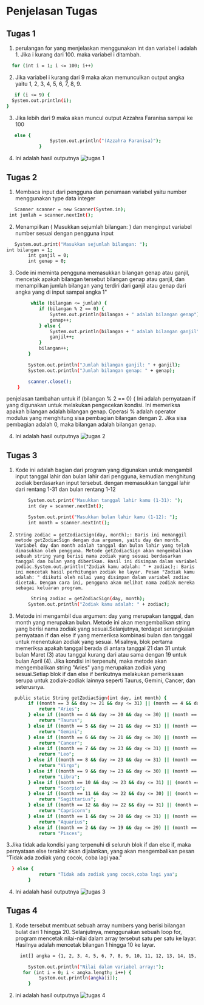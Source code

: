 # Penjelasan Tugas

## Tugas 1
1. perulangan for yang menjelaskan menggunakan int dan variabel i adalah 1. Jika i kurang dari 100. maka variabel i ditambah.
 ```sh
   for (int i = 1; i <= 100; i++)
   ```
2. Jika variabel i kurang dari 9 maka akan memunculkan output angka yaitu 1, 2, 3, 4, 5, 6, 7, 8, 9.
```sh
   if (i <= 9) {
  System.out.println(i);
}
 ```

3. Jika lebih dari 9 maka akan muncul output Azzahra Faranisa sampai ke 100
```sh
   else {
                System.out.println("(Azzahra Faranisa)");
            }
   ```
4. Ini adalah hasil outputnya
![tugas 1](https://github.com/azzahrafaranisa/tugas/assets/146317281/ad83696e-3eea-4b05-9180-45e75d198e96)


## Tugas 2
1. Membaca input dari pengguna dan penamaan variabel yaitu number menggunakan type data integer
```sh
   Scanner scanner = new Scanner(System.in);
 int jumlah = scanner.nextInt();
   ```
2. Menampilkan ( Masukkan sejumlah bilangan: ) dan menginput variabel number sesuai dengan pengguna input
```sh
   System.out.print("Masukkan sejumlah bilangan: ");
int bilangan = 1;
        int ganjil = 0;
        int genap = 0;
   ```
3. Code ini meminta pengguna memasukkan bilangan genap atau ganjil, mencetak apakah bilangan tersebut bilangan genap atau ganjil, dan menampilkan jumlah bilangan yang terdiri dari ganjil atau genap dari angka yang di input sampai angka 1"
```sh
         while (bilangan <= jumlah) {
            if (bilangan % 2 == 0) {
                System.out.println(bilangan + " adalah bilangan genap");
                genap++;
            } else {
                System.out.println(bilangan + " adalah bilangan ganjil");
                ganjil++;
            }
            bilangan++;
        }

        System.out.println("Jumlah bilangan ganjil: " + ganjil);
        System.out.println("Jumlah bilangan genap: " + genap);

        scanner.close();
    }
  ```

penjelasan tambahan untuk if (bilangan % 2 == 0) {
Ini adalah pernyataan if yang digunakan untuk melakukan pengecekan kondisi. Ini memeriksa apakah bilangan adalah bilangan genap. Operasi % adalah operator modulus yang menghitung sisa pembagian bilangan dengan 2. Jika sisa pembagian adalah 0, maka bilangan adalah bilangan genap.

   
4. Ini adalah hasil outputnya
![tugas 2](https://github.com/azzahrafaranisa/tugas/assets/146317281/3c127497-90a7-44f6-9277-2dcb95db221f)


## Tugas 3
1. Kode ini adalah bagian dari program yang digunakan untuk mengambil input tanggal lahir dan bulan lahir dari pengguna, kemudian menghitung zodiak berdasarkan input tersebut. dengan memasukkan tanggal lahir dari rentang 1-31 dan bulan rentang 1-12
```sh
        System.out.print("Masukkan tanggal lahir kamu (1-31): ");
        int day = scanner.nextInt();

        System.out.print("Masukkan bulan lahir kamu (1-12): ");
        int month = scanner.nextInt();
```

   2.     String zodiac = getZodiacSign(day, month);: Baris ini memanggil metode getZodiacSign dengan dua argumen, yaitu day dan month. Variabel day dan month adalah tanggal dan bulan lahir yang telah dimasukkan oleh pengguna. Metode getZodiacSign akan mengembalikan sebuah string yang berisi nama zodiak yang sesuai berdasarkan tanggal dan bulan yang diberikan. Hasil ini disimpan dalam variabel zodiac.System.out.println("Zodiak kamu adalah: " + zodiac);: Baris ini mencetak hasil perhitungan zodiak ke layar. Pesan "Zodiak kamu adalah: " diikuti oleh nilai yang disimpan dalam variabel zodiac dicetak. Dengan cara ini, pengguna akan melihat nama zodiak mereka sebagai keluaran program.
```sh
         String zodiac = getZodiacSign(day, month);
        System.out.println("Zodiak kamu adalah: " + zodiac);
   ```
3. Metode ini mengambil dua argumen: day yang merupakan tanggal, dan month yang merupakan bulan. Metode ini akan mengembalikan string yang berisi nama zodiak yang sesuai.Selanjutnya, terdapat serangkaian pernyataan if dan else if yang memeriksa kombinasi bulan dan tanggal untuk menentukan zodiak yang sesuai. Misalnya, blok pertama memeriksa apakah tanggal berada di antara tanggal 21 dan 31 untuk bulan Maret (3) atau tanggal kurang dari atau sama dengan 19 untuk bulan April (4). Jika kondisi ini terpenuhi, maka metode akan mengembalikan string "Aries" yang merupakan zodiak yang sesuai.Setiap blok if dan else if berikutnya melakukan pemeriksaan serupa untuk zodiak-zodiak lainnya seperti Taurus, Gemini, Cancer, dan seterusnya.
```sh
   public static String getZodiacSign(int day, int month) {
        if ((month == 3 && day >= 21 && day <= 31) || (month == 4 && day <= 19)) {
            return "Aries";
        } else if ((month == 4 && day >= 20 && day <= 30) || (month == 5 && day <= 20)) {
            return "Taurus";
        } else if ((month == 5 && day >= 21 && day <= 31) || (month == 6 && day <= 20)) {
            return "Gemini";
        } else if ((month == 6 && day >= 21 && day <= 30) || (month == 7 && day <= 22)) {
            return "Cancer";
        } else if ((month == 7 && day >= 23 && day <= 31) || (month == 8 && day <= 22)) {
            return "Leo";
        } else if ((month == 8 && day >= 23 && day <= 31) || (month == 9 && day <= 22)) {
            return "Virgo";
        } else if ((month == 9 && day >= 23 && day <= 30) || (month == 10 && day <= 22)) {
            return "Libra";
        } else if ((month == 10 && day >= 23 && day <= 31) || (month == 11 && day <= 21)) {
            return "Scorpio";
        } else if ((month == 11 && day >= 22 && day <= 30) || (month == 12 && day <= 21)) {
            return "Sagittarius";
        } else if ((month == 12 && day >= 22 && day <= 31) || (month == 1 && day <= 19)) {
            return "Capricorn";
        } else if ((month == 1 && day >= 20 && day <= 31) || (month == 2 && day <= 18)) {
            return "Aquarius";
        } else if ((month == 2 && day >= 19 && day <= 29) || (month == 3 && day <= 20)) {
            return "Pisces";
   ```
3.Jika tidak ada kondisi yang terpenuhi di seluruh blok if dan else if, maka pernyataan else terakhir akan dijalankan, yang akan mengembalikan pesan "Tidak ada zodiak yang cocok, coba lagi yaa."
```sh
  } else {
            return "Tidak ada zodiak yang cocok,coba lagi yaa";
        }
   ```
4. Ini adalah hasil outputnya
![tugas 3](https://github.com/azzahrafaranisa/tugas/assets/146317281/54636b76-597f-46e8-a5b3-adb508093be5)


## Tugas 4
1. Kode tersebut membuat sebuah array numbers yang berisi bilangan bulat dari 1 hingga 20. Selanjutnya, menggunakan sebuah loop for, program mencetak nilai-nilai dalam array tersebut satu per satu ke layar. Hasilnya adalah mencetak bilangan 1 hingga 10 ke layar.
```sh
     int[] angka = {1, 2, 3, 4, 5, 6, 7, 8, 9, 10, 11, 12, 13, 14, 15, 16, 17, 18, 19, 20};

        System.out.println("Nilai dalam variabel array:");
      for (int i = 0; i < angka.length; i++) {
            System.out.println(angka[i]);
        }
   ```
2. ini adalah hasil outputnya
![tugas 4](https://github.com/azzahrafaranisa/tugas/assets/146317281/b7844e42-ff55-47a8-a982-a6f065e8b161)

